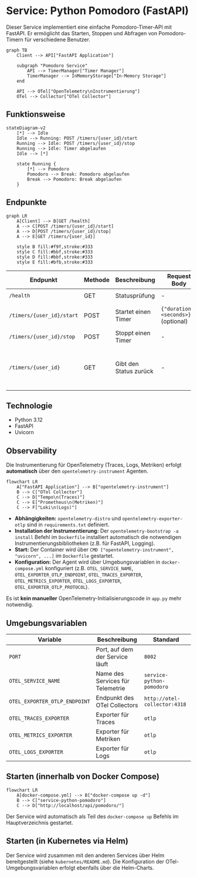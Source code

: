 # Service: Python Pomodoro (FastAPI)

Dieser Service implementiert eine einfache Pomodoro-Timer-API mit FastAPI. Er ermöglicht das Starten, Stoppen und Abfragen von Pomodoro-Timern für verschiedene Benutzer.

```mermaid
graph TB
    Client --> API["FastAPI Application"]
    
    subgraph "Pomodoro Service"
        API --> TimerManager["Timer Manager"]
        TimerManager --> InMemoryStorage["In-Memory Storage"]
    end
    
    API --> OTel["OpenTelemetry\nInstrumentierung"]
    OTel --> Collector["OTel Collector"]
```

## Funktionsweise

```mermaid
stateDiagram-v2
    [*] --> Idle
    Idle --> Running: POST /timers/{user_id}/start
    Running --> Idle: POST /timers/{user_id}/stop
    Running --> Idle: Timer abgelaufen
    Idle --> [*]
    
    state Running {
        [*] --> Pomodoro
        Pomodoro --> Break: Pomodoro abgelaufen
        Break --> Pomodoro: Break abgelaufen
    }
```

## Endpunkte

```mermaid
graph LR
    A[Client] --> B[GET /health]
    A --> C[POST /timers/{user_id}/start]
    A --> D[POST /timers/{user_id}/stop]
    A --> E[GET /timers/{user_id}]
    
    style B fill:#f9f,stroke:#333
    style C fill:#bbf,stroke:#333
    style D fill:#bbf,stroke:#333
    style E fill:#bfb,stroke:#333
```

| Endpunkt | Methode | Beschreibung | Request Body | Response |
|----------|---------|--------------|--------------|----------|
| `/health` | GET | Statusprüfung | - | `{"status": "UP"}` |
| `/timers/{user_id}/start` | POST | Startet einen Timer | `{"duration": <seconds>}` (optional) | `{"status": "started", "end_time": <timestamp>}` |
| `/timers/{user_id}/stop` | POST | Stoppt einen Timer | - | `{"status": "stopped"}` |
| `/timers/{user_id}` | GET | Gibt den Status zurück | - | `{"status": "running", "remaining": <seconds>}` oder `{"status": "idle"}` |

## Technologie

- Python 3.12
- FastAPI
- Uvicorn

## Observability

Die Instrumentierung für OpenTelemetry (Traces, Logs, Metriken) erfolgt **automatisch** über den `opentelemetry-instrument` Agenten.

```mermaid
flowchart LR
    A["FastAPI Application"] --> B["opentelemetry-instrument"]
    B --> C["OTel Collector"]
    C --> D["Tempo\n(Traces)"]
    C --> E["Prometheus\n(Metriken)"]
    C --> F["Loki\n(Logs)"]
```

- **Abhängigkeiten:** `opentelemetry-distro` und `opentelemetry-exporter-otlp` sind in `requirements.txt` definiert.
- **Installation der Instrumentierung:** Der `opentelemetry-bootstrap -a install` Befehl im `Dockerfile` installiert automatisch die notwendigen Instrumentierungsbibliotheken (z.B. für FastAPI, Logging).
- **Start:** Der Container wird über `CMD ["opentelemetry-instrument", "uvicorn", ...]` im `Dockerfile` gestartet.
- **Konfiguration:** Der Agent wird über Umgebungsvariablen in `docker-compose.yml` konfiguriert (z.B. `OTEL_SERVICE_NAME`, `OTEL_EXPORTER_OTLP_ENDPOINT`, `OTEL_TRACES_EXPORTER`, `OTEL_METRICS_EXPORTER`, `OTEL_LOGS_EXPORTER`, `OTEL_EXPORTER_OTLP_PROTOCOL`).

Es ist **kein manueller** OpenTelemetry-Initialisierungscode in `app.py` mehr notwendig.

## Umgebungsvariablen

| Variable | Beschreibung | Standard |
|----------|--------------|----------|
| `PORT` | Port, auf dem der Service läuft | `8002` |
| `OTEL_SERVICE_NAME` | Name des Services für Telemetrie | `service-python-pomodoro` |
| `OTEL_EXPORTER_OTLP_ENDPOINT` | Endpunkt des OTel Collectors | `http://otel-collector:4318` |
| `OTEL_TRACES_EXPORTER` | Exporter für Traces | `otlp` |
| `OTEL_METRICS_EXPORTER` | Exporter für Metriken | `otlp` |
| `OTEL_LOGS_EXPORTER` | Exporter für Logs | `otlp` |

## Starten (innerhalb von Docker Compose)

```mermaid
flowchart LR
    A[docker-compose.yml] --> B["docker-compose up -d"]
    B --> C["service-python-pomodoro"]
    C --> D["http://localhost/api/pomodoro/"]
```

Der Service wird automatisch als Teil des `docker-compose up` Befehls im Hauptverzeichnis gestartet.

## Starten (in Kubernetes via Helm)

Der Service wird zusammen mit den anderen Services über Helm bereitgestellt (siehe `kubernetes/README.md`). Die Konfiguration der OTel-Umgebungsvariablen erfolgt ebenfalls über die Helm-Charts.